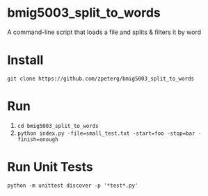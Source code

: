 # bmig5003_split_to_words
A command-line script that loads a file and splits &amp; filters it by word

# Install
```git clone https://github.com/zpeterg/bmig5003_split_to_words```

# Run
1. ```cd bmig5003_split_to_words```
2. ```python index.py -file=small_test.txt -start=foo -stop=bar -finish=enough```

# Run Unit Tests
```python -m unittest discover -p '*test*.py'```